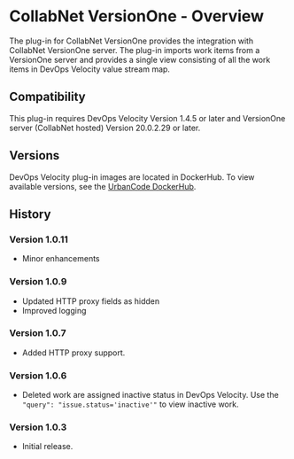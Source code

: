
# CollabNet VersionOne - Overview


The plug-in for CollabNet VersionOne provides the integration with CollabNet VersionOne server. The plug-in imports work items from a VersionOne server and provides a single view consisting of all the work items in DevOps Velocity value stream map.

## Compatibility

This plug-in requires DevOps Velocity Version 1.4.5 or later and VersionOne server (CollabNet hosted) Version 20.0.2.29 or later.

## Versions

DevOps Velocity plug-in images are located in DockerHub. To view available versions, see the [UrbanCode DockerHub](https://hub.docker.com/r/urbancode/ucv-ext-versionone/tags).

## History

### Version 1.0.11

* Minor enhancements

### Version 1.0.9

* Updated HTTP proxy fields as hidden
* Improved logging

### Version 1.0.7

* Added HTTP proxy support.

### Version 1.0.6

* Deleted work are assigned inactive status in DevOps Velocity. Use the `"query": "issue.status='inactive'"` to view inactive work.

### Version 1.0.3

* Initial release.

